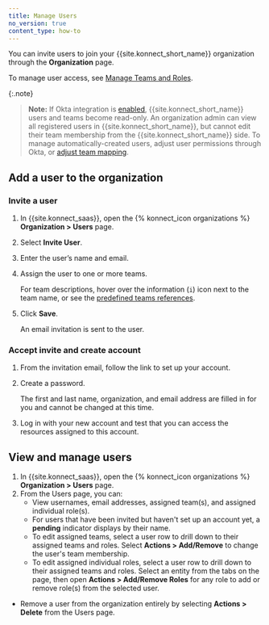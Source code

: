 ```yaml
---
title: Manage Users
no_version: true
content_type: how-to
---
```


You can invite users to join your {{site.konnect_short_name}} organization through the **Organization**
page.

To manage user access, see [Manage Teams and Roles](/konnect/org-management/teams-and-roles).

{:.note}
> **Note:** If Okta integration is [enabled](/konnect/org-management/okta-idp),
{{site.konnect_short_name}} users and teams become read-only. An organization
admin can view all registered users in {{site.konnect_short_name}}, but cannot
edit their team membership from the {{site.konnect_short_name}} side. To manage
automatically-created users, adjust user permissions through Okta, or
[adjust team mapping](/konnect/org-management/okta-idp/#map-teams-to-groups).

## Add a user to the organization

### Invite a user
1. In {{site.konnect_saas}}, open the {% konnect_icon organizations %}
 **Organization > Users** page.
1. Select **Invite User**.
1. Enter the user’s name and email.
1. Assign the user to one or more teams.

    For team descriptions, hover over the information (`i`) icon next to the team name,
    or see the [predefined teams references](/konnect/org-management/teams-and-roles/teams-reference).

1. Click **Save**.

    An email invitation is sent to the user.

### Accept invite and create account

1. From the invitation email, follow the link to set up your account.
1. Create a password.

    The first and last name, organization, and email address are filled in for
    you and cannot be changed at this time.

1. Log in with your new account and test that you can access the resources
assigned to this account.

## View and manage users
1. In {{site.konnect_saas}}, open the {% konnect_icon organizations %}
 **Organization > Users** page.
2. From the Users page, you can:
   * View usernames, email addresses, assigned team(s), and assigned individual
   role(s).
   * For users that have been invited but haven't set up an account yet,
   a **pending** indicator displays by their name.
   * To edit assigned teams, select a user row to drill down to their
   assigned teams and roles. Select
   **Actions > Add/Remove** to change the user's team membership.
   * To edit assigned individual roles, select a user row to drill down to their
    assigned teams and roles. Select an entity from the tabs on the page, then open
    **Actions > Add/Remove Roles** for any role to add or remove role(s) from the
    selected user.
  * Remove a user from the organization entirely by selecting **Actions > Delete**
    from the Users page.
